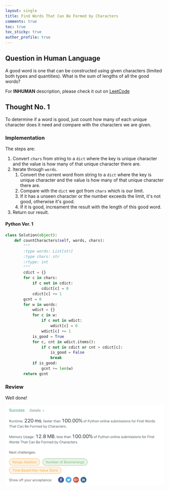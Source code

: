 ```yaml
---
layout: single
title: Find Words That Can Be Formed by Characters
comments: true
toc: true
toc_sticky: true
author_profile: true
---
```


## Question in Human Language

A good word is one that can be constructed using given characters (limited both types and quantities).
What is the sum of lengths of all the good words?

For **INHUMAN** description, please check it out on [LeetCode](https://leetcode.com/problems/find-words-that-can-be-formed-by-characters/)

## Thought No. 1

To determine if a word is good, just count how many of each unique character does it need and compare with the characters we are given.

### Implementation

The steps are:
1. Convert `chars` from string to a `dict` where the key is unique character and the value is how many of that unique character there are.
2. Iterate through `words`.
    1. Convert the current word from string to a `dict` where the key is unique character and the value is how many of that unique character there are.
    2. Compare with the `dict` we got from `chars` which is our limit.
    3. If it has a unseen character or the number exceeds the limit, it's not good, otherwise it's good.
    4. If it is good, increament the result with the length of this good word.
3. Return our result.

#### Python Ver. 1

```python
class Solution(object):
    def countCharacters(self, words, chars):
        """
        :type words: List[str]
        :type chars: str
        :rtype: int
        """
        cdict = {}
        for c in chars:
            if c not in cdict:
                cdict[c] = 0
            cdict[c] += 1
        gcnt = 0
        for w in words:
            wdict = {}
            for c in w:
                if c not in wdict:
                    wdict[c] = 0
                wdict[c] += 1
            is_good = True
            for c, cnt in wdict.items():
                if c not in cdict or cnt > cdict[c]:
                    is_good = False
                    break
            if is_good:
                gcnt += len(w)
        return gcnt
```

### Review

Well done!

![acceptance](./asset/1160-find-words-that-can-be-formed-by-characters-acceptance.png)